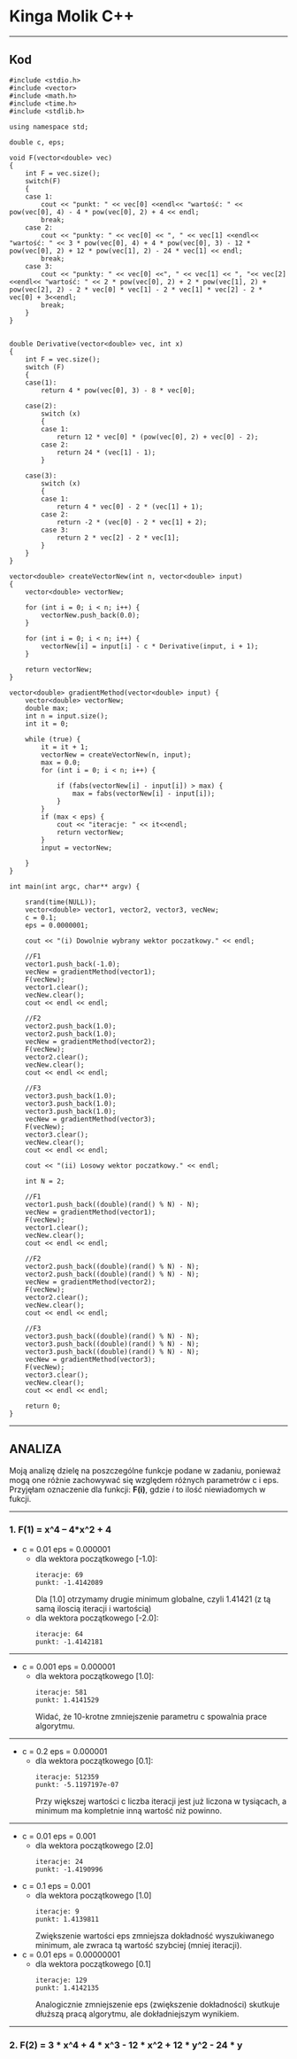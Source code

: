 # Kinga Molik C++ 
***
## Kod
```#include <iostream>
#include <stdio.h>
#include <vector>
#include <math.h>
#include <time.h>
#include <stdlib.h> 

using namespace std;

double c, eps;
 
void F(vector<double> vec)
{
	int F = vec.size();
	switch(F)
	{
	case 1:
		cout << "punkt: " << vec[0] <<endl<< "wartość: " << pow(vec[0], 4) - 4 * pow(vec[0], 2) + 4 << endl;
		break;
	case 2:
		cout << "punkty: " << vec[0] << ", " << vec[1] <<endl<< "wartość: " << 3 * pow(vec[0], 4) + 4 * pow(vec[0], 3) - 12 * pow(vec[0], 2) + 12 * pow(vec[1], 2) - 24 * vec[1] << endl;
		break;
	case 3:
		cout << "punkty: " << vec[0] <<", " << vec[1] << ", "<< vec[2] <<endl<< "wartość: " << 2 * pow(vec[0], 2) + 2 * pow(vec[1], 2) + pow(vec[2], 2) - 2 * vec[0] * vec[1] - 2 * vec[1] * vec[2] - 2 * vec[0] + 3<<endl;
		break;
	}
}


double Derivative(vector<double> vec, int x)
{
	int F = vec.size();
	switch (F)
	{
	case(1):
		return 4 * pow(vec[0], 3) - 8 * vec[0];

	case(2):
		switch (x)
		{
		case 1:
			return 12 * vec[0] * (pow(vec[0], 2) + vec[0] - 2);
		case 2:
			return 24 * (vec[1] - 1);
		}

	case(3):
		switch (x)
		{
		case 1:
			return 4 * vec[0] - 2 * (vec[1] + 1);
		case 2:
			return -2 * (vec[0] - 2 * vec[1] + 2);
		case 3:
			return 2 * vec[2] - 2 * vec[1];
		}
	}
}

vector<double> createVectorNew(int n, vector<double> input)
{	
	vector<double> vectorNew;

	for (int i = 0; i < n; i++) {
		vectorNew.push_back(0.0);
	}

	for (int i = 0; i < n; i++) {
		vectorNew[i] = input[i] - c * Derivative(input, i + 1);
	}

	return vectorNew;
}

vector<double> gradientMethod(vector<double> input) {
	vector<double> vectorNew;
	double max;
	int n = input.size();
	int it = 0;

	while (true) {
		it = it + 1;
		vectorNew = createVectorNew(n, input);
		max = 0.0;
		for (int i = 0; i < n; i++) {

			if (fabs(vectorNew[i] - input[i]) > max) {
				max = fabs(vectorNew[i] - input[i]);
			}			
		}
		if (max < eps) {
			cout << "iteracje: " << it<<endl;
			return vectorNew;
		}
		input = vectorNew;

	}
}

int main(int argc, char** argv) {

	srand(time(NULL));
	vector<double> vector1, vector2, vector3, vecNew;
	c = 0.1;
	eps = 0.0000001;
	
	cout << "(i) Dowolnie wybrany wektor poczatkowy." << endl;

	//F1
	vector1.push_back(-1.0);
	vecNew = gradientMethod(vector1);
	F(vecNew);
	vector1.clear();
	vecNew.clear();
	cout << endl << endl;	

	//F2
	vector2.push_back(1.0);
	vector2.push_back(1.0);
	vecNew = gradientMethod(vector2);
	F(vecNew);
	vector2.clear();
	vecNew.clear();
	cout << endl << endl;

	//F3
	vector3.push_back(1.0);
	vector3.push_back(1.0);
	vector3.push_back(1.0);
	vecNew = gradientMethod(vector3);
	F(vecNew);
	vector3.clear();
	vecNew.clear();
	cout << endl << endl;

	cout << "(ii) Losowy wektor poczatkowy." << endl;

	int N = 2;

	//F1
	vector1.push_back((double)(rand() % N) - N);
	vecNew = gradientMethod(vector1);
	F(vecNew);
	vector1.clear();
	vecNew.clear();
	cout << endl << endl;

	//F2
	vector2.push_back((double)(rand() % N) - N);
	vector2.push_back((double)(rand() % N) - N);
	vecNew = gradientMethod(vector2);
	F(vecNew);
	vector2.clear();
	vecNew.clear();
	cout << endl << endl;

	//F3
	vector3.push_back((double)(rand() % N) - N);
	vector3.push_back((double)(rand() % N) - N);
	vector3.push_back((double)(rand() % N) - N);
	vecNew = gradientMethod(vector3);
	F(vecNew);
	vector3.clear();
	vecNew.clear();
	cout << endl << endl;

	return 0;
}
```
***
## ANALIZA

Moją analizę dzielę na poszczególne funkcje podane w zadaniu, ponieważ mogą one różnie zachowywać się względem różnych parametrów c i eps.
Przyjęłam oznaczenie dla funkcji: **F(i)**, gdzie *i* to ilość niewiadomych w fukcji.
***
### 1.	F(1) = x^4 – 4*x^2 + 4
* c = 0.01	eps = 0.000001
  * dla wektora początkowego [-1.0]:  
    ```
    iteracje: 69
    punkt: -1.4142089
    ```
    Dla [1.0] otrzymamy drugie minimum globalne, czyli 1.41421 (z tą samą iloscią iteracji i wartością)
  * dla wektora początkowego [-2.0]:  
    ```
    iteracje: 64
    punkt: -1.4142181
    ```
***
* c = 0.001	eps = 0.000001
  * dla wektora początkowego [1.0]:  
    ```
    iteracje: 581
    punkt: 1.4141529
    ```
    Widać, że 10-krotne zmniejszenie parametru c spowalnia prace algorytmu.
***
* c = 0.2	eps = 0.000001
  * dla wektora początkowego [0.1]:  
    ```
    iteracje: 512359
    punkt: -5.1197197e-07
    ```
    Przy większej wartości c liczba iteracji jest już liczona w tysiącach, a minimum ma kompletnie inną wartość niż powinno.
***
* c = 0.01	eps = 0.001   
  * dla wektora początkowego [2.0]
    ```
    iteracje: 24
    punkt: -1.4190996
    ```
* c = 0.1	eps = 0.001 
  * dla wektora początkowego [1.0]
    ```
    iteracje: 9
    punkt: 1.4139811
    ```
    Zwiększenie wartości eps zmniejsza dokładność wyszukiwanego minimum, ale zwraca tą wartość szybciej (mniej iteracji).
* c = 0.01 eps = 0.00000001
  * dla wektora początkowego [0.1]
    ```
    iteracje: 129
    punkt: 1.4142135
    ```
    Analogicznie zmniejszenie eps (zwiększenie dokładności) skutkuje dłuższą pracą algorytmu, ale dokładniejszym wynikiem.
*** 

### 2. F(2) = 3 * x^4 + 4 * x^3 - 12 * x^2 + 12 * y^2 - 24 * y
    
    
    
    
    
    
    
    
